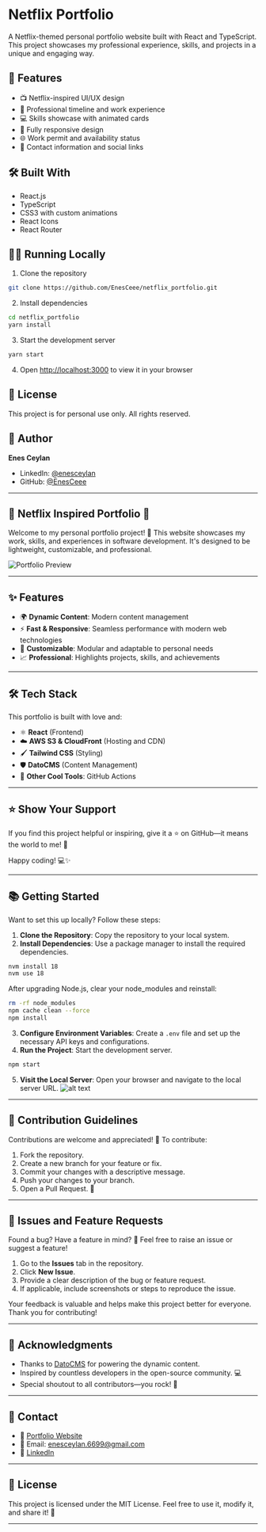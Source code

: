 # Netflix Portfolio

A Netflix-themed personal portfolio website built with React and TypeScript. This project showcases my professional experience, skills, and projects in a unique and engaging way.

## 🚀 Features

- 📺 Netflix-inspired UI/UX design
- 🎯 Professional timeline and work experience
- 💻 Skills showcase with animated cards
- 📱 Fully responsive design
- 🌐 Work permit and availability status
- 📧 Contact information and social links

## 🛠️ Built With

- React.js
- TypeScript
- CSS3 with custom animations
- React Icons
- React Router

## 🏃‍♂️ Running Locally

1. Clone the repository
```bash
git clone https://github.com/EnesCeee/netflix_portfolio.git
```

2. Install dependencies
```bash
cd netflix_portfolio
yarn install
```

3. Start the development server
```bash
yarn start
```

4. Open [http://localhost:3000](http://localhost:3000) to view it in your browser

## 📝 License

This project is for personal use only. All rights reserved.

## 👤 Author

**Enes Ceylan**

- LinkedIn: [@enesceylan](https://linkedin.com/in/enes-ceylan-5845b0147/)
- GitHub: [@EnesCeee](https://github.com/EnesCeee)

---

## 🌟 Netflix Inspired Portfolio 🌟

Welcome to my personal portfolio project! 🚀 This website showcases my work, skills, and experiences in software development. It's designed to be lightweight, customizable, and professional.

![Portfolio Preview](https://github.com/user-attachments/assets/f8220485-16ec-48cf-8cb2-7853540c5724)

---

## ✨ Features

- 🌍 **Dynamic Content**: Modern content management
- ⚡ **Fast & Responsive**: Seamless performance with modern web technologies
- 🎨 **Customizable**: Modular and adaptable to personal needs
- 📈 **Professional**: Highlights projects, skills, and achievements

---

## 🛠️ Tech Stack

This portfolio is built with love and:

- ⚛️ **React** (Frontend)
- ☁️ **AWS S3 & CloudFront** (Hosting and CDN)
- 🖌️ **Tailwind CSS** (Styling)
- 🛡️ **DatoCMS** (Content Management)
- 🧩 **Other Cool Tools**: GitHub Actions

---

## ⭐ Show Your Support

If you find this project helpful or inspiring, give it a ⭐ on GitHub—it means the world to me! 🌟

Happy coding! 💻✨

---

## 📚 Getting Started

Want to set this up locally? Follow these steps:

1. **Clone the Repository**: Copy the repository to your local system.
2. **Install Dependencies**: Use a package manager to install the required dependencies.

```bash
nvm install 18
nvm use 18
```

After upgrading Node.js, clear your node_modules and reinstall:

```bash
rm -rf node_modules
npm cache clean --force
npm install
```

3. **Configure Environment Variables**: Create a `.env` file and set up the necessary API keys and configurations.
4. **Run the Project**: Start the development server.

```bash
npm start
```

5. **Visit the Local Server**: Open your browser and navigate to the local server URL.
   ![alt text](image.png)

---

## 🤝 Contribution Guidelines

Contributions are welcome and appreciated! 🥳 To contribute:

1. Fork the repository.
2. Create a new branch for your feature or fix.
3. Commit your changes with a descriptive message.
4. Push your changes to your branch.
5. Open a Pull Request. 🎉

---

## 🐛 Issues and Feature Requests

Found a bug? Have a feature in mind? 🤔 Feel free to raise an issue or suggest a feature!

1. Go to the **Issues** tab in the repository.
2. Click **New Issue**.
3. Provide a clear description of the bug or feature request.
4. If applicable, include screenshots or steps to reproduce the issue.

Your feedback is valuable and helps make this project better for everyone. Thank you for contributing!

---

## 🌟 Acknowledgments

- Thanks to [DatoCMS](https://www.datocms.com) for powering the dynamic content.
- Inspired by countless developers in the open-source community. 💻
- Special shoutout to all contributors—you rock! 🤘

---

## 📧 Contact

- 💼 [Portfolio Website](https://enesceylan.dev)
- 📧 Email: [enesceylan.6699@gmail.com](mailto:enesceylan.6699@gmail.com)
- 🔗 [LinkedIn](https://linkedin.com/in/enes-ceylan-5845b0147)

---

## 📜 License

This project is licensed under the MIT License. Feel free to use it, modify it, and share it! 🌈

---
